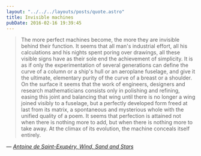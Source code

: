 ```yaml
---
layout: "../../../layouts/posts/quote.astro"
title: Invisible machines
pubDate: 2016-02-16 19:39:45
---
```


> The more perfect machines become, the more they are invisible behind their function. It seems that all man's industrial effort, all his calculations and his nights spent poring over drawings, all these visible signs have as their sole end the achievement of simplicity. It is as if only the experimentation of several generations can define the curve of a column or a ship's hull or an aeroplane fuselage, and give it the ultimate, elementary purity of the curve of a breast or a shoulder. On the surface it seems that the work of engineers, designers and research mathematicians consists only in polishing and refining, easing this joint and balancing that wing until there is no longer a wing joined visibly to a fuselage, but a perfectly developed form freed at last from its matrix, a spontaneous and mysterious whole with the unified quality of a poem. It seems that perfection is attained not when there is nothing more to add, but when there is nothing more to take away. At the climax of its evolution, the machine conceals itself entirely.

— <cite>[Antoine de Saint-Exupéry, _Wind, Sand and Stars_](https://www.goodreads.com/book/show/8837.Wind_Sand_and_Stars)</cite>
